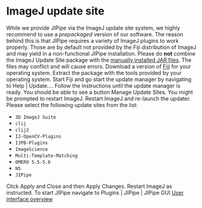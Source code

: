# ImageJ update site

<warning>
While we provide JIPipe via the ImageJ update site system, we highly recommend to use a <i>prepackaged</i> version of our software.
The reason behind this is that JIPipe requires a variety of ImageJ plugins to work properly. 
Those are by default not provided by the Fiji distribution of ImageJ and may yield in a non-functional JIPipe installation.
</warning>
<warning>Please do <strong>not</strong> combine the ImageJ Update Site package with the <a href="Manual-installation.md">manually installed JAR files</a>. 
The files may conflict and will cause errors.</warning>

<procedure title="Installing JIPipe as plugin">
<step>
Download a version of <a href="https://fiji.sc/">Fiji</a> for your operating system. Extract the package with the tools provided by your operating system.
</step>
<step>
Start Fiji and go start the update manager by navigating to <ui-path>Help | Update...</ui-path>. Follow the instructions until the update manager is ready. You should be able to see a button <control>Manage Update Sites</control>.
<note>You might be prompted to restart ImageJ. Restart ImageJ and re-launch the updater.</note>
</step>
<step>
Please select the following update sites from the list:
<ul>
<li><code>3D ImageJ Suite</code></li>
<li><code>clij</code></li>
<li><code>clij2</code></li>
<li><code>IJ-OpenCV-Plugins</code></li>
<li><code>IJPB-Plugins</code></li>
<li><code>ImageScience</code></li>
<li><code>Multi-Template-Matching</code></li>
<li><code>OMERO 5.5-5.6</code></li>
<li><code>N5</code></li>
<li><code>JIPipe</code></li>
</ul>
</step>
<step>
Click <control>Apply and Close</control> and then <control>Apply Changes</control>.
</step>
<step>
Restart ImageJ as instructed.
</step>
<step>To start JIPipe navigate to <ui-path>Plugins | JIPipe | JIPipe GUI</ui-path></step>
</procedure>

<seealso>
<category ref="related">
<a href="User-interface.md">User interface overview</a>
</category>
</seealso>